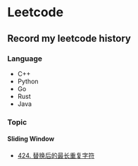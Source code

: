 # Leetcode

## Record my leetcode history

### Language

+ C++
+ Python
+ Go
+ Rust
+ Java


### Topic

#### Sliding Window

+ [424. 替换后的最长重复字符](Python/424.LongestRepeatingCharacterReplacement.py)

